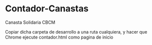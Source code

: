 # Contador-Canastas

Canasta Solidaria CBCM

Copiar dicha carpeta de desarrollo a una ruta cualquiera, y hacer que Chrome ejecute contador.html como pagina de inicio


